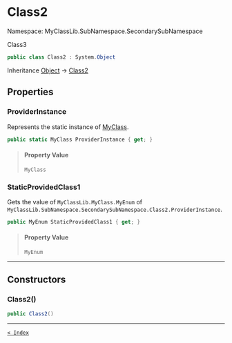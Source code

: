 # Class2

Namespace: MyClassLib.SubNamespace.SecondarySubNamespace

Class3

```csharp
public class Class2 : System.Object
```

Inheritance [Object](https://docs.microsoft.com/en-us/dotnet/api/system.object) → [Class2](Class2.md)

## Properties

### ProviderInstance

Represents the static instance of [MyClass](..\..\MyClass.md).

```csharp
public static MyClass ProviderInstance { get; }
```

> #### Property Value
> 
> `MyClass`<br>
> 

### StaticProvidedClass1

Gets the value of `MyClassLib.MyClass.MyEnum` of `MyClassLib.SubNamespace.SecondarySubNamespace.Class2.ProviderInstance`.

```csharp
public MyEnum StaticProvidedClass1 { get; }
```

> #### Property Value
> 
> `MyEnum`<br>
> 

---

## Constructors

### Class2()

```csharp
public Class2()
```

> 

---

[`< Index`](..\..\..\documentation_for_my-class-lib.md)
